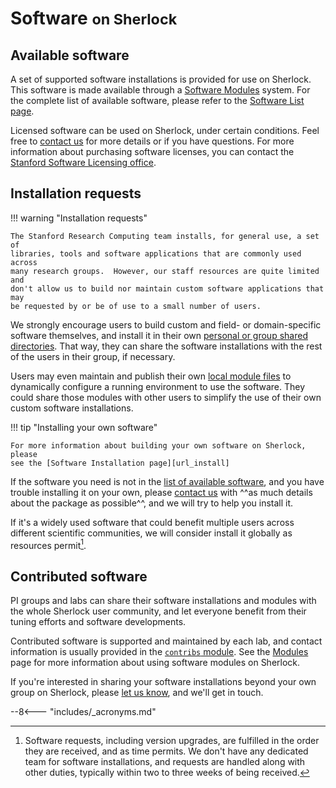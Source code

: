 # Software <small>on Sherlock</small>

## Available software

A set of supported software installations is provided for use on Sherlock. This
software is made available through a [Software Modules][url_modules] system.
For the complete list of available software, please refer to the [Software List
page][url_list].

Licensed software can be used on Sherlock, under certain conditions. Feel free
to [contact us][url_contact] for more details or if you have questions. For more
information about purchasing software licenses, you can contact the [Stanford
Software Licensing office][url_software_lic].


## Installation requests

!!! warning "Installation requests"

    The Stanford Research Computing team installs, for general use, a set of
    libraries, tools and software applications that are commonly used across
    many research groups.  However, our staff resources are quite limited and
    don't allow us to build nor maintain custom software applications that may
    be requested by or be of use to a small number of users.

We strongly encourage users to build custom and field- or domain-specific
software themselves, and install it in their own [personal or group shared
directories][url_storage]. That way, they can share the software installations
with the rest of the users in their group, if necessary.

Users may even maintain and publish their own [local module
files][url_modules_custom] to dynamically configure a running environment to
use the software. They could share those modules with other users to simplify
the use of their own custom software installations.

!!! tip "Installing your own software"

    For more information about building your own software on Sherlock, please
    see the [Software Installation page][url_install]

If the software you need is not in the [list of available software][url_list],
and you have trouble installing it on your own, please [contact
us][url_contact] with ^^as much details about the package as possible^^, and we
will try to help you install it.

If it's a widely used software that could benefit multiple users across
different scientific communities, we will consider install it globally as
resources permit[^install_req].


## Contributed software

PI groups and labs can share their software installations and modules with the
whole Sherlock user community, and let everyone benefit from their tuning
efforts and software developments.

Contributed software is supported and maintained by each lab, and contact
information is usually provided in the [`contribs` module][url_modules_contrib].
See the [Modules][url_modules] page for more information about using software
modules on Sherlock.

If you're interested in sharing your software installations beyond your own
group on Sherlock, please [let us know][url_contact], and we'll get in touch.



[comment]: #  (link URLs -----------------------------------------------------)

[url_contact]:         mailto:{{support_email}}
[url_software_lic]:    //uit.stanford.edu/service/softwarelic
[url_storage]:         ../storage/index.md
[url_list]:            list.md
[url_install]:         install.md
[url_modules]:         modules.md
[url_modules_custom]:  modules.md#custom-modules
[url_modules_contrib]: modules.md#contributed-software


[comment]: #  (footnotes -----------------------------------------------------)

[^install_req]: Software requests, including version upgrades, are fulfilled in
  the order they are received, and as time permits. We don't have any dedicated
  team for software installations, and requests are handled along with other
  duties, typically within two to three weeks of being received.


--8<--- "includes/_acronyms.md"
